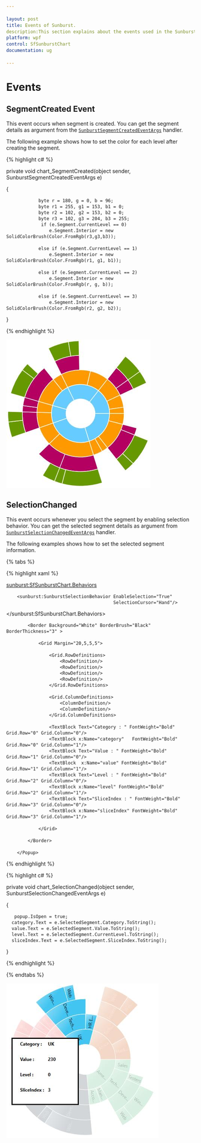 ```yaml
---

layout: post
title: Events of Sunburst.
description:This section explains about the events used in the SunburstChart.
platform: wpf 
control: SfSunburstChart 
documentation: ug

---
```


# Events

## SegmentCreated Event

This event occurs when segment is created. You can get the segment details as argument from the [`SunburstSegmentCreatedEventArgs`](https://help.syncfusion.com/cr/cref_files/wpf/sfsunburstchart/Syncfusion.SfSunburstChart.WPF~Syncfusion.UI.Xaml.SunburstChart.SunburstSegmentCreatedEventArgs.html) handler. 

The following example shows how to set the color for each level after creating the segment. 

{% highlight c# %}

private void chart_SegmentCreated(object sender, SunburstSegmentCreatedEventArgs e)

{

                byte r = 180, g = 0, b = 96;
                byte r1 = 255, g1 = 153, b1 = 0;
                byte r2 = 102, g2 = 153, b2 = 0;
                byte r3 = 102, g3 = 204, b3 = 255;
                 if (e.Segment.CurrentLevel == 0)
                    e.Segment.Interior = new SolidColorBrush(Color.FromRgb(r3,g3,b3));

                else if (e.Segment.CurrentLevel == 1)
                    e.Segment.Interior = new SolidColorBrush(Color.FromRgb(r1, g1, b1));

                else if (e.Segment.CurrentLevel == 2)
                    e.Segment.Interior = new SolidColorBrush(Color.FromRgb(r, g, b));

                else if (e.Segment.CurrentLevel == 3)
                    e.Segment.Interior = new SolidColorBrush(Color.FromRgb(r2, g2, b2));

}

{% endhighlight %}

![](Events_images/Events_img1.jpeg)


## SelectionChanged

This event occurs whenever you select the segment by enabling selection behavior. You can get the selected segment details as argument from [`SunburstSelectionChangedEventArgs`](https://help.syncfusion.com/cr/cref_files/wpf/sfsunburstchart/Syncfusion.SfSunburstChart.WPF~Syncfusion.UI.Xaml.SunburstChart.SunburstSelectionChangedEventArgs.html) handler. 

The following examples shows how to set the selected segment information.

{% tabs %}

{% highlight xaml %}

  <sunburst:SfSunburstChart.Behaviors>

        <sunburst:SunburstSelectionBehavior EnableSelection="True" 
                                            SelectionCursor="Hand"/>               
   </sunburst:SfSunburstChart.Behaviors>

<Popup x:Name="popup" Placement="MousePoint" Height="180" Width="180" >

            <Border Background="White" BorderBrush="Black" BorderThickness="3" >

                <Grid Margin="20,5,5,5">

                    <Grid.RowDefinitions>
                        <RowDefinition/>
                        <RowDefinition/>
                        <RowDefinition/>
                        <RowDefinition/>
                    </Grid.RowDefinitions>

                    <Grid.ColumnDefinitions>
                        <ColumnDefinition/>
                        <ColumnDefinition/>
                    </Grid.ColumnDefinitions>

                    <TextBlock Text="Category : " FontWeight="Bold" Grid.Row="0" Grid.Column="0"/>
                    <TextBlock x:Name="category"   FontWeight="Bold" Grid.Row="0" Grid.Column="1"/>
                    <TextBlock Text="Value : " FontWeight="Bold" Grid.Row="1" Grid.Column="0"/>
                    <TextBlock  x:Name="value" FontWeight="Bold" Grid.Row="1" Grid.Column="1"/>
                    <TextBlock Text="Level : " FontWeight="Bold" Grid.Row="2" Grid.Column="0"/>
                    <TextBlock x:Name="level" FontWeight="Bold" Grid.Row="2" Grid.Column="1"/>
                    <TextBlock Text="SliceIndex : " FontWeight="Bold" Grid.Row="3" Grid.Column="0"/>
                    <TextBlock x:Name="sliceIndex" FontWeight="Bold" Grid.Row="3" Grid.Column="1"/>

                </Grid>
                
            </Border>
            
        </Popup>


{% endhighlight %}

{% highlight c# %}

private void chart_SelectionChanged(object sender, SunburstSelectionChangedEventArgs e)

{

       popup.IsOpen = true;
      category.Text = e.SelectedSegment.Category.ToString();
      value.Text = e.SelectedSegment.Value.ToString();
      level.Text = e.SelectedSegment.CurrentLevel.ToString();
      sliceIndex.Text = e.SelectedSegment.SliceIndex.ToString();
}

{% endhighlight %}

{% endtabs %}

![](Events_images/Events_img2.jpeg)


